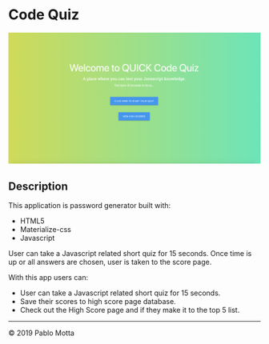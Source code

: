 # Code Quiz

![password generator demo](./img/code-quiz.png)

## Description

This application is password generator built with:

-   HTML5
-   Materialize-css
-   Javascript

User can take a Javascript related short quiz for 15 seconds. Once time is up or all answers are chosen, user is taken to the score page.

With this app users can:

-   User can take a Javascript related short quiz for 15 seconds.
-   Save their scores to high score page database.
-   Check out the High Score page and if they make it to the top 5 list.

---

© 2019 Pablo Motta
